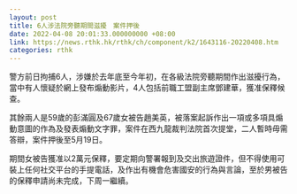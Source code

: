 ```yaml
---
layout: post
title: 6人涉法院旁聽期間滋擾　案件押後
date: 2022-04-08 20:01:33.000000000 +08:00
link: https://news.rthk.hk/rthk/ch/component/k2/1643116-20220408.htm
categories: rthk
---
```


警方前日拘捕6人，涉嫌於去年底至今年初，在各級法院旁聽期間作出滋擾行為，當中有人懷疑於網上發布煽動影片，4人包括前職工盟副主席鄧建華，獲准保釋候查。

其餘兩人是59歲的彭滿圓及67歲女被告趙美英，被落案起訴作出一項或多項具煽動意圖的作為及發表煽動文字罪，案件在西九龍裁判法院首次提堂，二人暫時毋需答辯，案件押後至5月19日。

期間女被告獲准以2萬元保釋，要定期向警署報到及交出旅遊證件，但不得使用可裝上任何社交平台的手提電話，及作出有機會危害國安的行為與言論，至於男被告的保釋申請尚未完成，下周一繼續。

